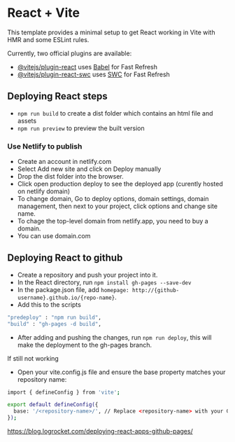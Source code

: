 # React + Vite

This template provides a minimal setup to get React working in Vite with HMR and some ESLint rules.

Currently, two official plugins are available:

- [@vitejs/plugin-react](https://github.com/vitejs/vite-plugin-react/blob/main/packages/plugin-react/README.md) uses [Babel](https://babeljs.io/) for Fast Refresh
- [@vitejs/plugin-react-swc](https://github.com/vitejs/vite-plugin-react-swc) uses [SWC](https://swc.rs/) for Fast Refresh





## Deploying React steps

- `npm run build` to create a dist folder which contains an html file and assets
- `npm run preview` to preview the built version

### Use Netlify to publish
- Create an account in netlify.com
- Select Add new site and click on Deploy manually
- Drop the dist folder into the browser. 
- Click open production deploy to see the deployed app (curently hosted on netlify domain)
- To change domain, Go to deploy options, domain settings, domain management, then next to your project, click options and change site name. 
- To chage the top-level domain from netlify.app, you need to buy a domain. 
- You can use domain.com


## Deploying React to github
- Create a repository and push your project into it. 
- In the React directory, run `npm install gh-pages --save-dev`
- In the package.json file, add ```homepage: http://{github-username}.github.io/{repo-name}```.
- Add this to the scripts
```bash
"predeploy" : "npm run build",
"build" : "gh-pages -d build",

```
- After adding and pushing the changes, run `npm run deploy`, this will make the deployment to the gh-pages branch.


If still not working
- Open your vite.config.js file and ensure the base property matches your repository name:

```bash
import { defineConfig } from 'vite';

export default defineConfig({
  base: '/<repository-name>/', // Replace <repository-name> with your GitHub repo name
});

```

https://blog.logrocket.com/deploying-react-apps-github-pages/